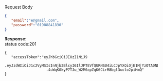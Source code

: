 
Request Body
```json
{
   "email":"e@gmail.com",
   "password":"01988841890"
}
```
**Response:** <br>
status code:201
```
{
   "accessToken":"eyJhbGciOiJIUzI1NiJ9
                  .eyJzdWIiOiJ1c2VyMSIsInNjb3BlcyI6IlJPTEVfQURNSU4iLCJpYXQiOjE1MjYzOTA0NDMsImV4cCI6MTUyNjQwODQ0M30
                   .4uWqKGkyP7TJu_W2M0apZqK6CLrM8bgl3uolo2piHmQ"
}
```
